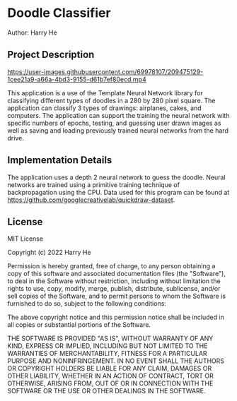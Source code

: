 # Doodle Classifier
Author: Harry He

## Project Description

https://user-images.githubusercontent.com/69978107/209475129-1cee21a9-a66a-4bd3-9155-d61b7ef80ecd.mp4

This application is a use of the Template Neural Network library for classifying different types of doodles in a 280 by 280 pixel square. The application can classify 3 types of drawings: airplanes, cakes, and computers. The application can support the training the neural network with specific numbers of epochs, testing, and guessing user drawn images as well as saving and loading previously trained neural networks from the hard drive.

## Implementation Details

The application uses a depth 2 neural network to guess the doodle. Neural networks are trained using a primitive training technique of backpropagation using the CPU. Data used for this program can be found at https://github.com/googlecreativelab/quickdraw-dataset.

## License

MIT License

Copyright (c) 2022 Harry He

Permission is hereby granted, free of charge, to any person obtaining a copy
of this software and associated documentation files (the "Software"), to deal
in the Software without restriction, including without limitation the rights
to use, copy, modify, merge, publish, distribute, sublicense, and/or sell
copies of the Software, and to permit persons to whom the Software is
furnished to do so, subject to the following conditions:

The above copyright notice and this permission notice shall be included in all
copies or substantial portions of the Software.

THE SOFTWARE IS PROVIDED "AS IS", WITHOUT WARRANTY OF ANY KIND, EXPRESS OR
IMPLIED, INCLUDING BUT NOT LIMITED TO THE WARRANTIES OF MERCHANTABILITY,
FITNESS FOR A PARTICULAR PURPOSE AND NONINFRINGEMENT. IN NO EVENT SHALL THE
AUTHORS OR COPYRIGHT HOLDERS BE LIABLE FOR ANY CLAIM, DAMAGES OR OTHER
LIABILITY, WHETHER IN AN ACTION OF CONTRACT, TORT OR OTHERWISE, ARISING FROM,
OUT OF OR IN CONNECTION WITH THE SOFTWARE OR THE USE OR OTHER DEALINGS IN THE
SOFTWARE.
